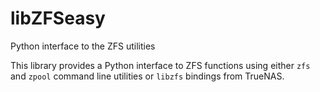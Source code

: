 # libZFSeasy
Python interface to the ZFS utilities

This library provides a Python interface to ZFS functions using either `zfs` and `zpool` command line utilities
or `libzfs` bindings from TrueNAS.
